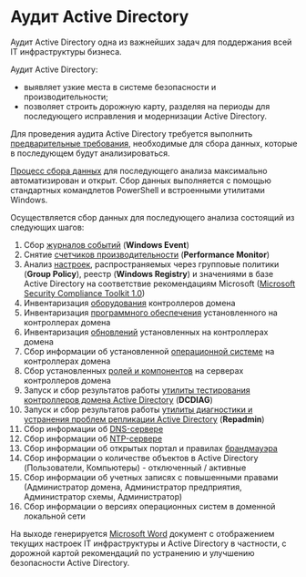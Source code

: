 # Аудит Active Directory

Аудит Active Directory одна из важнейших задач для поддержания всей IT инфраструктуры бизнеса. 

Аудит Active Directory:
- выявляет узкие места в системе безопасности и производительности;
- позволяет строить дорожную карту, разделяя на периоды для последующего исправления и модернизации Active Directory.

Для проведения аудита Active Directory требуется выполнить [предварительные требования](/Prerequisite/), необходимые для сбора данных, которые в последующем будут анализироваться.

[Процесс сбора данных](/Steps/) для последующего анализа максимально автоматизирован и открыт. Сбор данных выполняется с помощью стандартных командлетов PowerShell и встроенными утилитами Windows.

Осуществляется сбор данных для последующего анализа состоящий из следующих шагов:
1. Сбор [журналов событий](/WindowsEvent/) (**Windows Event**)
2. Снятие [счетчиков производительности](/PerformanceMonitor/) (**Performance Monitor**)
3. Анализ [настроек](/Baseline/), распространяемых через групповые политики (**Group Policy**), реестр (**Windows Registry**) и значениями в базе Active Directory на соответствие рекомендациям Microsoft ([Microsoft Security Compliance Toolkit 1.0](https://www.microsoft.com/en-us/download/details.aspx?id=55319))
4. Инвентаризация [оборудования](/InventoryHardware/) контроллеров домена
5. Инвентаризация [программного обеспечения](/InventorySoftware/) установленного на контроллерах домена
6. Инвентаризация [обновлений](/InventoryUpdate/) установленных на контроллерах домена
7. Сбор информации об установленной [операционной системе](/InfoOS/) на контроллерах домена
8. Сбор установленных [ролей и компонентов](/Features/) на серверах контроллеров домена
9. Запуск и сбор результатов работы [утилиты тестирования контроллеров домена Active Directory](/DCDIAG/)  (**DCDIAG**)
10. Запуск и сбор результатов работы [утилиты диагностики и устранения проблем репликации Active Directory](/Repadmin/) (**Repadmin**)
11. Сбор информации об [DNS-сервере](/DNS/)
12. Сбор информации об [NTP-сервере](/NTP/)
13. Сбор информации об открытых портал и правилах [брандмауэра](/Firewall/)
14. Сбор информации о количестве объектов в Active Directory (Пользователи, Компьютеры) - отключенный / активные
15. Сбор информации об учетных записях с повышенными правами (Администратор домена, Администратор предприятия, Администратор схемы, Администратор)
16. Сбор информации о версиях операционных систем в доменной локальной сети

На выходе генерируется [Microsoft Word](/Report/) документ с отображением текущих настроек IT инфраструктуры и Active Directory в частности, с дорожной картой рекомендаций по устранению и улучшению безопасности Active Directory.